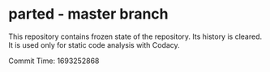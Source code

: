 # parted - master branch

This repository contains frozen state of the repository.
Its history is cleared. It is used only for static code
analysis with Codacy.

Commit Time: 1693252868